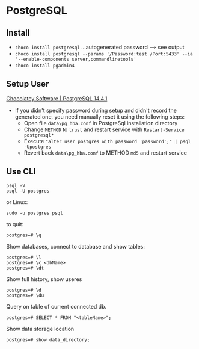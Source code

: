 # PostgreSQL

## Install

- `choco install postgresql` ...autogenerated password --> see output
- `choco install postgresql --params '/Password:test /Port:5433' --ia '--enable-components server,commandlinetools'`
- `choco install pgadmin4`

## Setup User

[Chocolatey Software | PostgreSQL 14.4.1](https://community.chocolatey.org/packages/postgresql "‌")

- If you didn't specify password during setup and didn't record the generated one, you need manually reset it using the following steps:
  - Open file `data\pg_hba.conf` in PostgreSql installation directory
  - Change `METHOD` to `trust` and restart service with `Restart-Service postgresql*`
  - Execute `"alter user postgres with password 'password';" | psql -Upostgres`
  - Revert back `data\pg_hba.conf` to METHOD `md5` and restart service

## Use CLI

``` shell
psql -V
psql -U postgres
```

or Linux:

```shell
sudo -u postgres psql
```

to quit:

```shell
postgres=# \q
```

Show databases, connect to database and show tables:

```shell
postgres=# \l
postgres=# \c <dbName>
postgres=# \dt
```

Show full history, show useres

```shell
postgres=# \d
postgres=# \du
```

Query on table of current connected db.

```shell
postgres=# SELECT * FROM "<tableName>";
```

Show data storage location

```shell
postgres=# show data_directory; 
```
